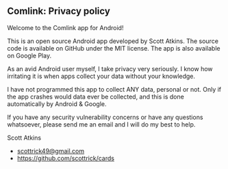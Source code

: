 ## Comlink: Privacy policy

Welcome to the Comlink app for Android!

This is an open source Android app developed by Scott Atkins. The source code is available on GitHub under the MIT license.  The app is also available on Google Play.

As an avid Android user myself, I take privacy very seriously.  I know how irritating it is when apps collect your data without your knowledge.

I have not programmed this app to collect ANY data, personal or not.  Only if the app crashes would data ever be collected, and this is done automatically by Android & Google.

If you have any security vulnerability concerns or have any questions whatsoever, please send me an email and I will do my best to help.

Scott Atkins
* scottrick49@gmail.com
* https://github.com/scottrick/cards
